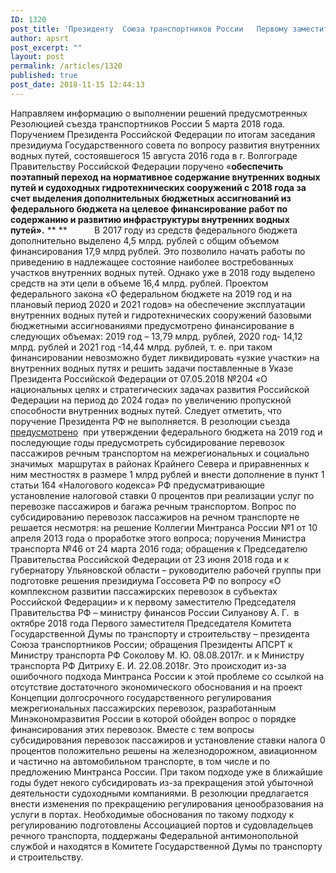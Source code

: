 ```yaml
---
ID: 1320
post_title: 'Президенту  Союза транспортников России   Первому заместителю Председателя  Комитета по транспорту и строительству   Государственной Думы   Ефимову В.Б.'
author: apsrt
post_excerpt: ""
layout: post
permalink: /articles/1320
published: true
post_date: 2018-11-15 12:44:13
---
```

Направляем информацию о выполнении решений предусмотренных Резолюцией съезда транспортников России 5 марта 2018 года. Поручением Президента Российской Федерации по итогам заседания президиума Государственного совета по вопросу развития внутренних водных путей, состоявшегося 15 августа 2016 года в г. Волгограде Правительству Российской Федерации поручено «**обеспечить поэтапный переход на нормативное содержание внутренних водных путей и судоходных гидротехнических сооружений с 2018 года за счет выделения дополнительных бюджетных ассигнований из федерального бюджета на целевое финансирование работ по содержанию и развитию инфраструктуры внутренних водных путей».** ** **           В 2017 году из средств федерального бюджета дополнительно выделено 4,5 млрд. рублей с общим объемом финансирования 17,9 млрд рублей. Это позволило начать работы по приведению в надлежащее состояние наиболее востребованных участков внутренних водных путей. Однако уже в 2018 году выделено средств на эти цели в объеме 16,4 млрд. рублей. Проектом федерального закона «О федеральном бюджете на 2019 год и на плановый период 2020 и 2021 годов» на обеспечение эксплуатации внутренних водных путей и гидротехнических сооружений базовыми бюджетными ассигнованиями предусмотрено финансирование в следующих объемах: 2019 год – 13,79 млрд. рублей, 2020 год- 14,12 млрд. рублей и 2021 год -14,44 млрд. рублей, т. е. при таком финансировании невозможно будет ликвидировать «узкие участки» на внутренних водных путях и решить задачи поставленные в Указе Президента Российской Федерации от 07.05.2018 №204 «О национальных целях и стратегических задачах развития Российской Федерации на период до 2024 года» по увеличению пропускной способности внутренних водных путей. Следует отметить, что поручение Президента РФ не выполняется. В резолюции съезда<u> предусмотрено</u>  при утверждении федерального бюджета на 2019 год и последующие годы предусмотреть субсидирование перевозок пассажиров речным транспортом на межрегиональных и социально значимых  маршрутах в районах Крайнего Севера и приравненных к ним местностях в размере 1 млрд рублей и внести дополнение в пункт 1 статьи 164 «Налогового кодекса» РФ предусматривающие установление налоговой ставки 0 процентов при реализации услуг по перевозке пассажиров и багажа речным транспортом. Вопрос по субсидированию перевозок пассажиров на речном транспорте не решается несмотря: на решение Коллегии Минтранса России №1 от 10 апреля 2013 года о проработке этого вопроса; поручения Министра транспорта №46 от 24 марта 2016 года; обращения к Председателю Правительства Российской Федерации от 23 июня 2018 года и к губернатору Ульяновской области – руководителю рабочей группы при подготовке решения президиума Госсовета РФ по вопросу «О комплексном развитии пассажирских перевозок в субъектах Российской Федерации» и к первому заместителю Председателя Правительства РФ – министру финансов России Силуанову А. Г.  в октябре 2018 года Первого заместителя Председателя Комитета Государственной Думы по транспорту и строительству – президента Союза транспортников России; обращения Президенты АПСРТ к Министру транспорта РФ Соколову М. Ю. 08.08.2017г. и к Министру транспорта РФ Дитриху Е. И. 22.08.2018г. Это происходит из-за ошибочного подхода Минтранса России к этой проблеме со ссылкой на отсутствие достаточного экономического обоснования и на проект Концепции долгосрочного государственного регулирования межрегиональных пассажирских перевозок, разработанным Минэкономразвития России в которой обойден вопрос о порядке финансирования этих перевозок. Вместе с тем вопросы субсидирования перевозок пассажиров и установление ставки налога 0 процентов положительно решены на железнодорожном, авиационном  и частично на автомобильном транспорте, в том числе и по предложению Минтранса России. При таком подходе уже в ближайшие годы будет некого субсидировать из-за прекращения этой убыточной деятельности судоходными компаниями. В резолюции предлагается внести изменения по прекращению регулирования ценообразования на услуги в портах. Необходимые обоснования по такому подходу к регулированию подготовлены Ассоциацией портов и судовладельцев речного транспорта, поддержаны Федеральной антимонопольной службой и находятся в Комитете Государственной Думы по транспорту и строительству.